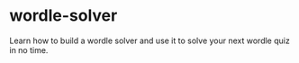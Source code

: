# wordle-solver
Learn how to build a wordle solver and use it to solve your next wordle quiz in no time.
